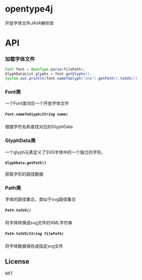 # opentype4j
开放字体文件JAVA解析库

API
===
### 加载字体文件
```java
Font font = OpenType.parse(filePath);
GlyphDataList glyphs = font.getGlyphs();
System.out.println(font.nameToGlyph("one").getPath().toSVG())
```

### Font类
一个Font类对应一个开放字体文件
##### `Font.nameToGlyph(String name)`
根据字符名称查找对应的GlyphData

### GlyphData类
一个glyph元素定义了SVG字体中的一个独立的字形。
#### `GlyphData.getPath()`
获取字形的路径数据

### Path类 
字体的路径集合，类似于svg路径集合
##### `Path.toSVG()`
将字体转换成svg文件的XML字符串

##### `Path.toSVG(String filePath)`
将字体数据保存成指定svg文件

## License

MIT
